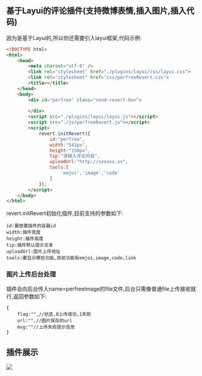 ## 基于Layui的评论插件(支持微博表情,插入图片,插入代码)
因为是基于Layui的,所以你还需要引入layui框架,代码示例:
```html
<!DOCTYPE html>
<html>
	<head>
		<meta charset="utf-8" />
		<link rel="stylesheet" href="./plugins/layui/css/layui.css">
		<link rel="stylesheet" href="css/perfreeRevert.css">
		<title></title>
	</head>
	<body>
		<div id="perfree" class="send-revert-box">
			
		</div>
		<script src="./plugins/layui/layui.js"></script>
		<script src="./js/perfreeRevert.js"></script>
		<script>
			revert.initRevert({
				id:"perfree",
				width:"541px",
				height:"150px",
				tip:"请输入评论内容",
				uploadUrl:"http://xxxxxx.xx",
				tools:[
					'emjoi','image','code'
				]
			});
		</script>
	</body>
</html>

```
revert.initRevert初始化插件,目前支持的参数如下:
```
id:要放置插件的容器id
width:插件宽度
height:插件高度
tip:插件默认提示文本
uploadUrl:图片上传地址
tools:要显示哪些功能,目前功能有emjoi,image,code,link

```
### 图片上传后台处理
插件会向后台传入name=perfreeImage的file文件,后台只需像普通file上传接收就行,返回参数如下:
```
{
	flag:"",//状态,0上传成功,1失败
	url:"",//图片保存的url
	msg:""//上传失败提示信息
}
```
## 插件展示
[![](https://www.yinpengfei.com/group1/M00/00/02/rB802lv8yEeAGUBbAAASoI0drIA104.jpg)](https://www.yinpengfei.com/group1/M00/00/02/rB802lv8yEeAGUBbAAASoI0drIA104.jpg)
